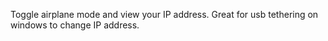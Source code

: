 Toggle airplane mode and view your IP address. Great for usb tethering on windows to change IP address.
